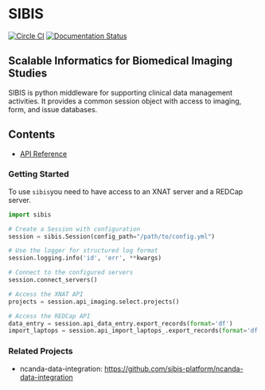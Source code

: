 # SIBIS
[![Circle CI](https://circleci.com/gh/sibis-platform/sibis.svg?style=svg)](https://circleci.com/gh/sibis-platform/sibis) [![Documentation Status](https://readthedocs.org/projects/sibis/badge/?version=latest)](http://sibis.readthedocs.org/en/latest/?badge=latest)

## Scalable Informatics for Biomedical Imaging Studies

SIBIS is python middleware for supporting clinical data management activities. It provides a common session object with access to imaging, form, and issue databases.

Contents
--------
* [API Reference](docs/api.md)

### Getting Started
To use `sibis`you need to have access to an XNAT server and a REDCap
server.

```python
import sibis

# Create a Session with configuration
session = sibis.Session(config_path="/path/to/config.yml")

# Use the logger for structured log format
session.logging.info('id', 'err', **kwargs)

# Connect to the configured servers
session.connect_servers()

# Access the XNAT API
projects = session.api_imaging.select.projects()

# Access the REDCap API
data_entry = session.api_data_entry.export_records(format='df')
import_laptops = session.api_import_laptops_.export_records(format='df')
```

### Related Projects
- ncanda-data-integration: https://github.com/sibis-platform/ncanda-data-integration

